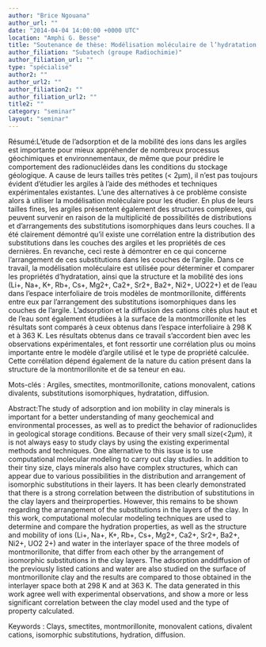 ```yaml
---
author: "Brice Ngouana"
author_url: ""
date: "2014-04-04 14:00:00 +0000 UTC"
location: "Amphi G. Besse"
title: "Soutenance de thèse: Modélisation moléculaire de l’hydratation, de la structure, et de la mobilité des ions et de l’eau dans l’espace interfoliaire et à la surface d’une argile smectitique"
author_filiation: "Subatech (groupe Radiochimie)"
author_filiation_url: ""
type: "spécialisé"
author2: ""
author_url2: ""
author_filiation2: ""
author_filiation_url2: ""
title2: ""
category: "seminar" 
layout: "seminar"
---
```

Résumé:L’étude de l’adsorption et de la mobilité des ions dans les argiles est importante pour mieux appréhender de nombreux processus géochimiques et environnementaux, de même que pour prédire le comportement des radionucléides dans les conditions du stockage géologique. A cause de leurs tailles très petites (&lt; 2μm), il n’est pas toujours évident d’étudier les argiles à l’aide des méthodes et techniques expérimentales existantes. L’une des alternatives à ce problème consiste alors à utiliser la modélisation moléculaire pour les étudier. En plus de leurs tailles fines, les argiles présentent également des structures complexes, qui peuvent survenir en raison de la multiplicité de possibilités de distributions et d’arrangements des substitutions isomorphiques dans leurs couches. Il a été clairement démontré qu’il existe une corrélation entre la distribution des substitutions dans les couches des argiles et les propriétés de ces dernières. En revanche, ceci reste à démontrer en ce qui concerne l’arrangement de ces substitutions dans les couches de l’argile. Dans ce travail, la modélisation moléculaire est utilisée pour déterminer et comparer les propriétés d’hydratation, ainsi que la structure et la mobilité des ions (Li+, Na+, K+, Rb+, Cs+, Mg2+, Ca2+, Sr2+, Ba2+, Ni2+, UO22+) et de l’eau dans l’espace interfoliaire de trois modèles de montmorillonite, différents entre eux par l’arrangement des substitutions isomorphiques dans les couches de l’argile. L’adsorption et la diffusion des cations cités plus haut et de l’eau sont également étudiées à la surface de la montmorillonite et les résultats sont comparés à ceux obtenus dans l’espace interfoliaire à 298 K et à 363 K. Les résultats obtenus dans ce travail s’accordent bien avec les observations expérimentales, et font ressortir une corrélation plus ou moins importante entre le modèle d’argile utilisé et le type de propriété calculée. Cette corrélation dépend également de la nature du cation présent dans la structure de la montmorillonite et de sa teneur en eau.

Mots-clés : Argiles, smectites, montmorillonite, cations monovalent, cations divalents, substitutions isomorphiques, hydratation, diffusion.

Abstract:The study of adsorption and ion mobility in clay minerals is important for a better understanding of many geochemical and environmental processes, as well as to predict the behavior of radionuclides in geological storage conditions. Because of their very small size(&lt;2μm), it is not always easy to study clays by using the existing experimental methods and techniques. One alternative to this issue is to use computational molecular modeling to carry out clay studies. In addition to their tiny size, clays minerals also have complex structures, which can appear due to various possibilities in the distribution and arrangement of isomorphic substitutions in their layers. It has been clearly demonstrated that there is a strong correlation between the distribution of substitutions in the clay layers and theirproperties. However, this remains to be shown regarding the arrangement of the substitutions in the layers of the clay. In this work, computational molecular modeling techniques are used to determine and compare the hydration properties, as well as the structure and mobility of ions (Li+, Na+, K+, Rb+, Cs+, Mg2+, Ca2+, Sr2+, Ba2+, Ni2+, UO2 2+) and water in the interlayer space of the three models of montmorillonite, that differ from each other by the arrangement of isomorphic substitutions in the clay layers. The adsorption anddiffusion of the previously listed cations and water are also studied on the surface of montmorillonite clay and the results are compared to those obtained in the interlayer space both at 298 K and at 363 K. The data generated in this work agree well with experimental observations, and show a more or less significant correlation between the clay model used and the type of property calculated.

Keywords : Clays, smectites, montmorillonite, monovalent cations, divalent cations, isomorphic substitutions, hydration, diffusion.
